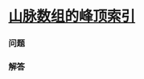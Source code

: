 # [山脉数组的峰顶索引](https://leetcode-cn.com/problems/peak-index-in-a-mountain-array)

### 问题

### 解答

```

```